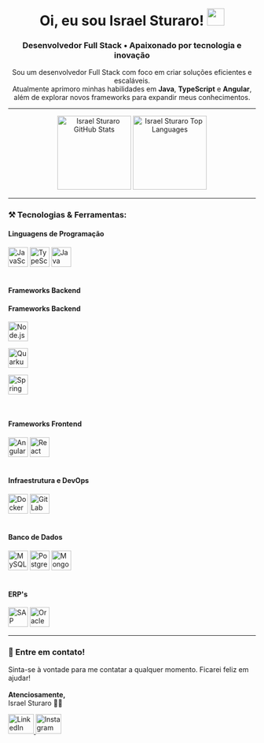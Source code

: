 <!-- Título e breve descrição -->
<h1 align="center">Oi, eu sou Israel Sturaro! <img src="https://media.giphy.com/media/hvRJCLFzcasrR4ia7z/giphy.gif" width="35"></h1>
<h3 align="center">Desenvolvedor Full Stack • Apaixonado por tecnologia e inovação</h3>

<!-- Sobre mim / Apresentação -->
<p align="center">
  Sou um desenvolvedor Full Stack com foco em criar soluções eficientes e escaláveis. <br>
  Atualmente aprimoro minhas habilidades em <strong>Java</strong>, <strong>TypeScript</strong> e <strong>Angular</strong>, além de explorar novos frameworks para expandir meus conhecimentos.
</p>

---

<!-- Badges e Status do GitHub -->
<div align="center">
  <!-- Estatísticas -->
  <img 
       src="https://github-readme-stats.vercel.app/api?username=Israelsturaro&show_icons=true&theme=dracula&include_all_commits=true&count_private=true" 
       height="150" 
       alt="Israel Sturaro GitHub Stats" 
  />
  <!-- Linguagens mais usadas -->
  <img 
       src="https://github-readme-stats.vercel.app/api/top-langs?username=Israelsturaro&layout=compact&theme=dracula&langs_count=5" 
       height="150" 
       alt="Israel Sturaro Top Languages" 
  />
</div>

---

<!-- Habilidades e Ferramentas -->
<h3 align="left">⚒️ Tecnologias & Ferramentas:</h3>

<!-- Linguagens de Programação -->
<h4>Linguagens de Programação</h4>
<div align="left">
  <img src="https://cdn.jsdelivr.net/gh/devicons/devicon/icons/javascript/javascript-original.svg" height="40" alt="JavaScript logo" />
  <img src="https://cdn.jsdelivr.net/gh/devicons/devicon/icons/typescript/typescript-original.svg" height="40" alt="TypeScript logo" />
  <img src="https://cdn.jsdelivr.net/gh/devicons/devicon/icons/java/java-original.svg" height="40" alt="Java logo" />
  <!-- Adicione outras linguagens que você utiliza -->
</div>

<br>

<!-- Frameworks Backend -->
<h4>Frameworks Backend</h4>
<h4>Frameworks Backend</h4>
<div align="left">
  <!-- Node.js -->
  <img 
       src="https://cdn.jsdelivr.net/gh/devicons/devicon/icons/nodejs/nodejs-original.svg" 
       height="40" 
       alt="Node.js logo" 
  />

  <img 
       src="https://cdn.jsdelivr.net/gh/devicons/devicon/icons/quarkus/quarkus-original.svg" 
       height="40" 
       alt="Quarkus logo" 
  />
  
  <img 
       src="https://cdn.jsdelivr.net/gh/devicons/devicon/icons/spring/spring-original.svg" 
       height="40" 
       alt="Spring logo" 
  />
</div>


<br>

<!-- Frameworks Frontend -->
<h4>Frameworks Frontend</h4>
<div align="left">
  <img src="https://cdn.jsdelivr.net/gh/devicons/devicon/icons/angularjs/angularjs-original.svg" height="40" alt="Angular logo" />
  <!-- Exemplo para React -->
  <img src="https://cdn.jsdelivr.net/gh/devicons/devicon/icons/react/react-original.svg" height="40" alt="React logo" />
  <!-- Exemplo para Vue.js -->
</div>

<br>

<!-- Infraestrutura e DevOps -->
<h4>Infraestrutura e DevOps</h4>
<div align="left">
  <img src="https://cdn.jsdelivr.net/gh/devicons/devicon/icons/docker/docker-original.svg" height="40" alt="Docker logo" />
  <!-- Exemplo para GitLab CI -->
  <img src="https://cdn.jsdelivr.net/gh/devicons/devicon/icons/gitlab/gitlab-original.svg" height="40" alt="GitLab logo" />
  <!-- Adicione outras tecnologias DevOps que você utiliza -->
</div>

<br>

<!-- Banco de Dados -->
<h4>Banco de Dados</h4>
<div align="left">
  <img src="https://cdn.jsdelivr.net/gh/devicons/devicon/icons/mysql/mysql-original.svg" height="40" alt="MySQL logo" />
  <img src="https://cdn.jsdelivr.net/gh/devicons/devicon/icons/postgresql/postgresql-original.svg" height="40" alt="PostgreSQL logo" />
  <img src="https://cdn.jsdelivr.net/gh/devicons/devicon/icons/mongodb/mongodb-original.svg" height="40" alt="MongoDB logo" />
  <!-- Adicione outros bancos de dados que você utiliza -->
</div>

<br>

<!-- ERPs -->
<h4>ERP's</h4>
<div align="left">
  <!-- Exemplo para SAP -->
  <img src="https://upload.wikimedia.org/wikipedia/commons/5/59/SAP_2011_logo.svg" height="40" alt="SAP logo" />
  <!-- Exemplo para Oracle -->
  <img src="https://cdn.jsdelivr.net/gh/devicons/devicon/icons/oracle/oracle-original.svg" height="40" alt="Oracle logo" />
  <!-- Adicione outros ERPs ou ferramentas comerciais que você utiliza -->
</div>

---

<!-- Contato -->
<h3 align="left">📩 Entre em contato!</h3>
<p align="left">
  Sinta-se à vontade para me contatar a qualquer momento. Ficarei feliz em ajudar! <br><br>
  <strong>Atenciosamente,</strong><br>
  Israel Sturaro 👨‍💻
</p>

<div align="left">
  <!-- LinkedIn -->
  <a href="https://www.linkedin.com/in/israel-sturaro-620760286/" target="_blank">
    <img 
         src="https://raw.githubusercontent.com/maurodesouza/profile-readme-generator/master/src/assets/icons/social/linkedin/default.svg" 
         width="52" 
         height="40" 
         alt="LinkedIn logo" 
    />
  </a>
  
  <!-- Instagram -->
  <a href="https://www.instagram.com/israelsturaro/" target="_blank">
    <img 
         src="https://raw.githubusercontent.com/maurodesouza/profile-readme-generator/master/src/assets/icons/social/instagram/default.svg" 
         width="52" 
         height="40" 
         alt="Instagram logo" 
    />
  </a>
  <!-- Adicione outros links, se desejar -->
</div>
